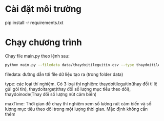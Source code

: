 # Cài đặt môi trường

pip install -r requirements.txt

# Chạy chương trình

Chạy file main.py theo lệnh sau:

```bash
python main.py --filedata data/thaydoitileguitin.csv --type thaydoitileguitin --maxTime 90000
```

filedata: đường dẫn tới file dữ liệu tạo ra (trong folder data)

type: các loại thí nghiệm. Có 3 loại thí nghiệm: thaydoitileguitin(thay đổi tỉ lệ gửi gói tin), thaydoitarget(thay đổi số lượng mục tiêu theo dõi), thaydoinode(Thay đổi số lượng nút cảm biến)

maxTime: Thời gian để chạy thí nghiệm xem số lượng nút cảm biến và số lượng mục tiêu theo dõi trong một lượng thời gian. Mặc định không cần thêm
